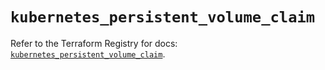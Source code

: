 # `kubernetes_persistent_volume_claim`

Refer to the Terraform Registry for docs: [`kubernetes_persistent_volume_claim`](https://registry.terraform.io/providers/hashicorp/kubernetes/2.28.0/docs/resources/persistent_volume_claim).
